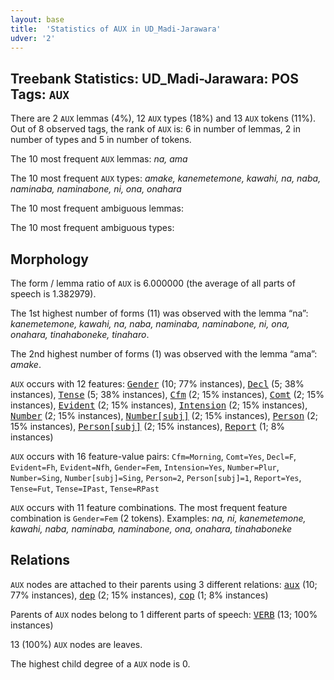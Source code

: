 ```yaml
---
layout: base
title:  'Statistics of AUX in UD_Madi-Jarawara'
udver: '2'
---
```


## Treebank Statistics: UD_Madi-Jarawara: POS Tags: `AUX`

There are 2 `AUX` lemmas (4%), 12 `AUX` types (18%) and 13 `AUX` tokens (11%).
Out of 8 observed tags, the rank of `AUX` is: 6 in number of lemmas, 2 in number of types and 5 in number of tokens.

The 10 most frequent `AUX` lemmas: <em>na, ama</em>

The 10 most frequent `AUX` types:  <em>amake, kanemetemone, kawahi, na, naba, naminaba, naminabone, ni, ona, onahara</em>

The 10 most frequent ambiguous lemmas: 

The 10 most frequent ambiguous types:  



## Morphology

The form / lemma ratio of `AUX` is 6.000000 (the average of all parts of speech is 1.382979).

The 1st highest number of forms (11) was observed with the lemma “na”: <em>kanemetemone, kawahi, na, naba, naminaba, naminabone, ni, ona, onahara, tinahaboneke, tinaharo</em>.

The 2nd highest number of forms (1) was observed with the lemma “ama”: <em>amake</em>.

`AUX` occurs with 12 features: <tt><a href="jaa_jarawara-feat-Gender.html">Gender</a></tt> (10; 77% instances), <tt><a href="jaa_jarawara-feat-Decl.html">Decl</a></tt> (5; 38% instances), <tt><a href="jaa_jarawara-feat-Tense.html">Tense</a></tt> (5; 38% instances), <tt><a href="jaa_jarawara-feat-Cfm.html">Cfm</a></tt> (2; 15% instances), <tt><a href="jaa_jarawara-feat-Comt.html">Comt</a></tt> (2; 15% instances), <tt><a href="jaa_jarawara-feat-Evident.html">Evident</a></tt> (2; 15% instances), <tt><a href="jaa_jarawara-feat-Intension.html">Intension</a></tt> (2; 15% instances), <tt><a href="jaa_jarawara-feat-Number.html">Number</a></tt> (2; 15% instances), <tt><a href="jaa_jarawara-feat-Number-subj.html">Number[subj]</a></tt> (2; 15% instances), <tt><a href="jaa_jarawara-feat-Person.html">Person</a></tt> (2; 15% instances), <tt><a href="jaa_jarawara-feat-Person-subj.html">Person[subj]</a></tt> (2; 15% instances), <tt><a href="jaa_jarawara-feat-Report.html">Report</a></tt> (1; 8% instances)

`AUX` occurs with 16 feature-value pairs: `Cfm=Morning`, `Comt=Yes`, `Decl=F`, `Evident=Fh`, `Evident=Nfh`, `Gender=Fem`, `Intension=Yes`, `Number=Plur`, `Number=Sing`, `Number[subj]=Sing`, `Person=2`, `Person[subj]=1`, `Report=Yes`, `Tense=Fut`, `Tense=IPast`, `Tense=RPast`

`AUX` occurs with 11 feature combinations.
The most frequent feature combination is `Gender=Fem` (2 tokens).
Examples: <em>na, ni, kanemetemone, kawahi, naba, naminaba, naminabone, ona, onahara, tinahaboneke</em>


## Relations

`AUX` nodes are attached to their parents using 3 different relations: <tt><a href="jaa_jarawara-dep-aux.html">aux</a></tt> (10; 77% instances), <tt><a href="jaa_jarawara-dep-dep.html">dep</a></tt> (2; 15% instances), <tt><a href="jaa_jarawara-dep-cop.html">cop</a></tt> (1; 8% instances)

Parents of `AUX` nodes belong to 1 different parts of speech: <tt><a href="jaa_jarawara-pos-VERB.html">VERB</a></tt> (13; 100% instances)

13 (100%) `AUX` nodes are leaves.

The highest child degree of a `AUX` node is 0.

